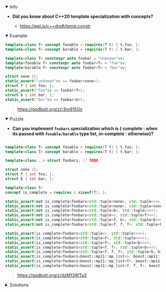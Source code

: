 <details open><summary>Info</summary><p>

* **Did you know about C++20 template specialization with concepts?**

  * https://eel.is/c++draft/temp.constr

</p></details><details open><summary>Example</summary><p>

```cpp
template<class T> concept fooable = requires(T t) { t.foo; };
template<class T> concept barable = requires(T t) { t.bar; };

template<class T> constexpr auto foobar = "unknown"sv;
template<fooable T> constexpr auto foobar<T> = "foo"sv;
template<barable T> constexpr auto foobar<T> = "bar"sv;

struct none {};
static_assert("unknown"sv == foobar<none>);
struct f { int foo; };
static_assert("foo"sv == foobar<f>);
struct b { int bar; };
static_assert("bar"sv == foobar<b>);
```

> https://godbolt.org/z/r3ro915Gv

</p></details><details open><summary>Puzzle</summary><p>

* **Can you implement `foobars` specialization which is
  { complete : when its passed with `fooable/barable` type list, in-complete : otherwise}?**

```cpp

template<class T> concept fooable = requires(T t) { t.foo; };
template<class T> concept barable = requires(T t) { t.bar; };

template<class...> struct foobars; // TODO

struct none {};
struct f { int foo; };
struct b { int bar; };

template<class T>
concept is_complete = requires { sizeof(T); };

static_assert(not is_complete<foobars<std::tuple<none>, std::tuple<>>>);
static_assert(not is_complete<foobars<std::tuple<none>, std::tuple<none>>>);
static_assert(not is_complete<foobars<std::tuple<b>, std::tuple<>>>);
static_assert(not is_complete<foobars<std::tuple<>, std::tuple<f>>>);
static_assert(not is_complete<foobars<std::tuple<f, b>, std::tuple<b>>>);
static_assert(not is_complete<foobars<std::tuple<f, f, f>, std::tuple<b, f, b>>>);

static_assert(is_complete<foobars<std::tuple<>, std::tuple<>>>);
static_assert(is_complete<foobars<std::tuple<f>, std::tuple<>>>);
static_assert(is_complete<foobars<std::tuple<f>, std::tuple<b>>>);
static_assert(is_complete<foobars<std::tuple<f, f>, std::tuple<b>>>);
static_assert(is_complete<foobars<std::tuple<f, f, f>, std::tuple<b, b>>>);
static_assert(is_complete<foobars<boost::mp11::mp_list<>, boost::mp11::mp_list<b>>>);
static_assert(is_complete<foobars<boost::mp11::mp_list<f>, boost::mp11::mp_list<b>>>);
static_assert(is_complete<foobars<boost::mp11::mp_list<f, f, f>, boost::mp11::mp_list<b, b>>>);
```

> https://godbolt.org/z/dzM13WTa3

</p></details><details><summary>Solutions</summary><p>

```c++
template<class...> struct foobars;
template<template <typename...> typename FTL, template <typename ...> typename BTL,
         fooable... Fs, barable... Bs>
struct foobars<FTL<Fs...>, BTL<Bs...>> {};
```

> https://godbolt.org/z/M9E9ozjT8

```c++
template <template <typename...> typename TFooables,
          template <typename...> typename TBarables,
          fooable... Fooables,
          barable... Barables>
struct foobars<TFooables<Fooables...>, TBarables<Barables...>> {};
```

> https://godbolt.org/z/7fMK6zazz

```cpp
template <typename, typename>
struct foobars;

template <template <typename...> class TContainer, fooable... TFoos,
          barable... TBars>
struct foobars<TContainer<TFoos...>, TContainer<TBars...>> {};
```

> https://godbolt.org/z/9dWE6MEec

```cpp
template<class...> struct foobars;

template <template <class...> class TList, fooable... Ts, barable... Us>
struct foobars<TList<Ts...>, TList<Us...>> {};
```

> https://godbolt.org/z/fjY7eP6T1 

```cpp
template<class...> struct foobars;

template <template <class...> class List, fooable... Ts, barable... Us>
struct foobars<List<Ts...>, List<Us...>> {};
```

> https://godbolt.org/z/EYMWd5vcE

```cpp
template<class...> struct foobars;

template<template <class...> class TList,
  fooable... TFoos, barable... TBars>
struct foobars<TList<TFoos...>, TList<TBars...>> {};
```

> https://godbolt.org/z/ns7M1KMPd 

```cpp
template<class...> struct foobars;
template<template<typename...> typename C, fooable... fs, barable... bs>
struct foobars<C<fs...>, C<bs...>> {};
```

> https://godbolt.org/z/jcGqv3nW3 

